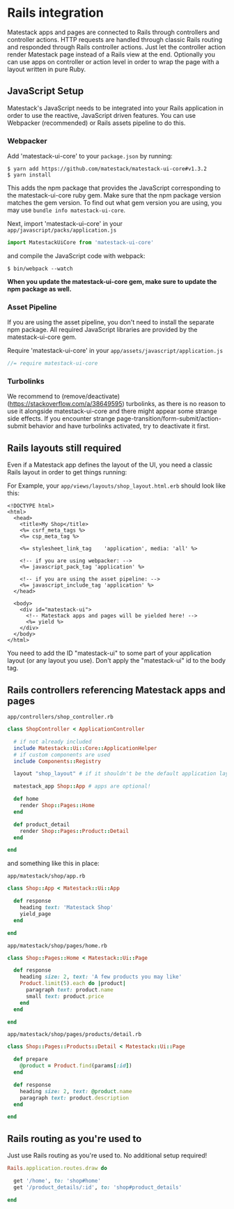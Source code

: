 # Rails integration

Matestack apps and pages are connected to Rails through controllers and controller actions. HTTP requests are handled through classic Rails routing and responded through Rails controller actions. Just let the controller action render Matestack page instead of a Rails view at the end. Optionally you can use apps on controller or action level in order to wrap the page with a layout written in pure Ruby.

## JavaScript Setup

Matestack's JavaScript needs to be integrated into your Rails application in order to use the reactive, JavaScript driven features. You can use Webpacker (recommended) or Rails assets pipeline to do this.

### Webpacker

Add 'matestack-ui-core' to your `package.json` by running:

```
$ yarn add https://github.com/matestack/matestack-ui-core#v1.3.2
$ yarn install
```

This adds the npm package that provides the JavaScript corresponding to the matestack-ui-core ruby gem. Make sure that the npm package version matches the gem version. To find out what gem version you are using, you may use `bundle info matestack-ui-core`.

Next, import 'matestack-ui-core' in your `app/javascript/packs/application.js`

```js
import MatestackUiCore from 'matestack-ui-core'
```

and compile the JavaScript code with webpack:

```
$ bin/webpack --watch
```

**When you update the matestack-ui-core gem, make sure to update the npm package as well.**

### Asset Pipeline

If you are using the asset pipeline, you don't need to install the separate npm package. All required JavaScript libraries are provided by the matestack-ui-core gem.

Require 'matestack-ui-core' in your `app/assets/javascript/application.js`

```javascript
//= require matestack-ui-core
```

### Turbolinks

We recommend to (remove/deactivate)(https://stackoverflow.com/a/38649595) turbolinks, as there is no reason to use it alongside matestack-ui-core and there might appear some strange side effects. If you encounter strange page-transition/form-submit/action-submit behavior and have turbolinks activated, try to deactivate it first.


## Rails layouts still required

Even if a Matestack app defines the layout of the UI, you need a classic Rails layout in order to get things running:

For Example, your `app/views/layouts/shop_layout.html.erb` should look like this:

```erb
<!DOCTYPE html>
<html>
  <head>
    <title>My Shop</title>
    <%= csrf_meta_tags %>
    <%= csp_meta_tag %>

    <%= stylesheet_link_tag    'application', media: 'all' %>

    <!-- if you are using webpacker: -->
    <%= javascript_pack_tag 'application' %>

    <!-- if you are using the asset pipeline: -->
    <%= javascript_include_tag 'application' %>
  </head>

  <body>
    <div id="matestack-ui">
      <!-- Matestack apps and pages will be yielded here! -->
      <%= yield %>
    </div>
  </body>
</html>
```
You need to add the ID "matestack-ui" to some part of your application layout (or any layout you use). Don't apply the "matestack-ui" id to the body tag.

## Rails controllers referencing Matestack apps and pages

`app/controllers/shop_controller.rb`

```ruby
class ShopController < ApplicationController

  # if not already included
  include Matestack::Ui::Core::ApplicationHelper
  # if custom components are used
  include Components::Registry

  layout "shop_layout" # if it shouldn't be the default application layout

  matestack_app Shop::App # apps are optional!

  def home
    render Shop::Pages::Home
  end

  def product_detail
    render Shop::Pages::Product::Detail
  end

end
```

and something like this in place:

`app/matestack/shop/app.rb`

```ruby
class Shop::App < Matestack::Ui::App

  def response
    heading text: 'Matestack Shop'
    yield_page
  end

end
```

`app/matestack/shop/pages/home.rb`

```ruby
class Shop::Pages::Home < Matestack::Ui::Page

  def response
    heading size: 2, text: 'A few products you may like'
    Product.limit(5).each do |product|
      paragraph text: product.name
      small text: product.price
    end
  end

end
```

`app/matestack/shop/pages/products/detail.rb`

```ruby
class Shop::Pages::Products::Detail < Matestack::Ui::Page

  def prepare
    @product = Product.find(params[:id])
  end

  def response
    heading size: 2, text: @product.name
    paragraph text: product.description
  end

end
```

## Rails routing as you're used to

Just use Rails routing as you're used to. No additional setup required!

```ruby
Rails.application.routes.draw do

  get '/home', to: 'shop#home'
  get '/product_details/:id', to: 'shop#product_details'

end
```
